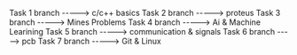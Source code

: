 Task 1 branch -----> c/c++ basics
Task 2 branch -----> proteus
Task 3 branch -----> Mines Problems
Task 4 branch -----> Ai & Machine Learining
Task 5 branch -----> communication & signals
Task 6 branch -----> pcb
Task 7 branch -----> Git & Linux
